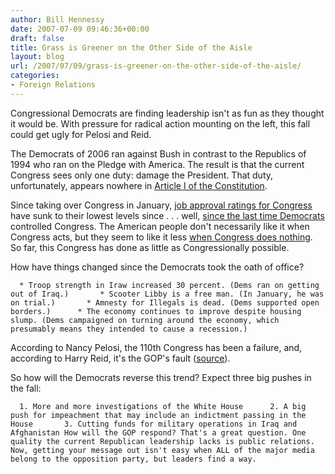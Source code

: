 ```yaml
---
author: Bill Hennessy
date: 2007-07-09 09:46:36+00:00
draft: false
title: Grass is Greener on the Other Side of the Aisle
layout: blog
url: /2007/07/09/grass-is-greener-on-the-other-side-of-the-aisle/
categories:
- Foreign Relations
---
```


Congressional Democrats are finding leadership isn't as fun as they thought it would be. With pressure for radical action mounting on the left,  this fall could get ugly for Pelosi and Reid.

The Democrats of 2006 ran against Bush in contrast to the Republics of 1994 who ran on the Pledge with America. The result is that the current Congress sees only one duty:  damage the President.  That duty, unfortunately, appears nowhere in [Article I of the Constitution](https://www.law.cornell.edu/constitution/constitution.articlei.html#section1).

Since taking over Congress in January, [job approval ratings for Congress](https://www.pollingreport.com/CongJob.htm) have sunk to their lowest levels since . . . well, [since the last time Democrats](https://inclinedtorecline.blogspot.com/2007/07/congressional-approval-at-all-time-low.html) controlled Congress.  The American people don't necessarily like it when Congress acts, but they seem to like it less [when Congress does nothing](https://www3.cnn.com/2007/POLITICS/06/29/schneider.angry.voters/index.html). So far, this Congress has done as little as Congressionally possible.

How have things changed since the Democrats took the oath of office?

	  * Troop strength in Iraw increased 30 percent. (Dems ran on getting out of Iraq.) 	  * Scooter Libby is a free man. (In January, he was on trial.) 	  * Amnesty for Illegals is dead. (Dems supported open borders.) 	  * The economy continues to improve despite housing slump. (Dems campaigned on turning around the economy, which presumably means they intended to cause a recession.)

According to Nancy Pelosi, the 110th Congress has been a failure, and, according to Harry Reid, it's the GOP's fault ([source](https://www3.cnn.com/2007/POLITICS/06/29/schneider.angry.voters/index.html)).

So how will the Democrats reverse this trend? Expect three big pushes in the fall:

	  1. More and more investigations of the White House 	  2. A big push for impeachment that may include an indictment passing in the House 	  3. Cutting funds for military operations in Iraq and Afghanistan How will the GOP respond? That's a great question. One quality the current Republican leadership lacks is public relations. Now, getting your message out isn't easy when ALL of the major media belong to the opposition party, but leaders find a way. 
